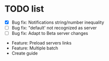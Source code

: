 # TODO list
 - [x] Bug fix: Notifications string/number inequality
 - [ ] Bug fix: "default' not recognized as server
 - [ ] Bug fix: Adapt to Beta server changes
 - Feature: Preload servers links
 - Feature: Multiple batch
 - Create guide
